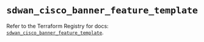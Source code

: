 # `sdwan_cisco_banner_feature_template`

Refer to the Terraform Registry for docs: [`sdwan_cisco_banner_feature_template`](https://registry.terraform.io/providers/ciscodevnet/sdwan/0.8.0/docs/resources/cisco_banner_feature_template).
